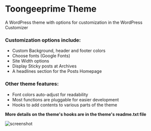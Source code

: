 # Toongeeprime Theme

A WordPress theme with options for customization in the WordPress Customizer

### Customization options include:

- Custom Background, header and footer colors
- Choose fonts (Google Fonts)
- Site Width options
- Display Sticky posts at Archives
- A headlines section for the Posts Homepage


### Other theme features:

- Font colors auto-adjust for readability
- Most functions are pluggable for easier development
- Hooks to add contents to various parts of the theme

**More details on the theme's hooks are in the theme's readme.txt file**


![screenshot](https://user-images.githubusercontent.com/39152476/160936850-e8efb85e-6853-4fe1-afbb-c0273a500a43.jpg)


